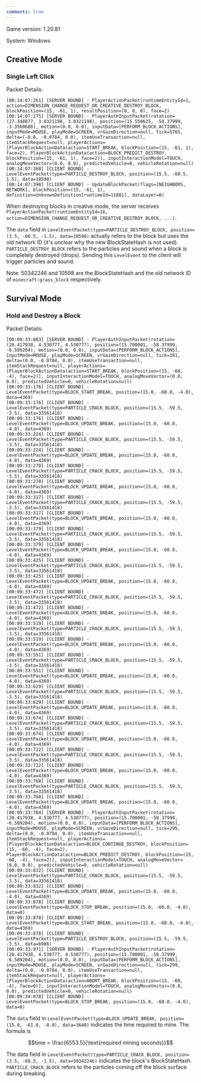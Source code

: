 ```yaml
---
comments: true
---
```


Game version: 1.20.81

System: Windows

## Creative Mode

### Single Left Click

Packet Details:

```text
[00:14:07:261] [SERVER BOUND] - PlayerActionPacket(runtimeEntityId=1, action=DIMENSION_CHANGE_REQUEST_OR_CREATIVE_DESTROY_BLOCK, blockPosition=(15, -61, 1), resultPosition=(0, 0, 0), face=2)
[00:14:07:275] [SERVER BOUND] - PlayerAuthInputPacket(rotation=(27.348877, 3.0321198, 3.0321198), position=(15.550625, -58.37999, -3.3560686), motion=(0.0, 0.0), inputData=[PERFORM_BLOCK_ACTIONS], inputMode=MOUSE, playMode=SCREEN, vrGazeDirection=null, tick=5765, delta=(-0.0, -0.0784, 0.0), itemUseTransaction=null, itemStackRequest=null, playerActions=[PlayerBlockActionData(action=START_BREAK, blockPosition=(15, -61, 1), face=2), PlayerBlockActionData(action=BLOCK_PREDICT_DESTROY, blockPosition=(15, -61, 1), face=2)], inputInteractionModel=TOUCH, analogMoveVector=(0.0, 0.0), predictedVehicle=0, vehicleRotation=null)
[00:14:07:368] [CLIENT BOUND] - LevelEventPacket(type=PARTICLE_DESTROY_BLOCK, position=(15.5, -60.5, 1.5), data=10598)
[00:14:07:398] [CLIENT BOUND] - UpdateBlockPacket(flags=[NEIGHBORS, NETWORK], blockPosition=(15, -61, 1), definition=UnknownDefinition[runtimeId=11881], dataLayer=0)
```

When destroying blocks in creative mode, the server
receives `PlayerActionPacket(runtimeEntityId=16, action=DIMENSION_CHANGE_REQUEST_OR_CREATIVE_DESTROY_BLOCK, ...)`.

The `data` field in `LevelEventPacket(type=PARTICLE_DESTROY_BLOCK, position=(3.5, -60.5, -1.5), data=10598)` actually
refers to the block but uses the old network ID (it's unclear why the new BlockStateHash is not used).
`PARTICLE_DESTROY_BLOCK` refers to the particles and sound when a block is completely destroyed (drops).
Sending this `LevelEvent` to the client will trigger particles and sound.

Note: 50342246 and 10598 are the BlockStateHash and the old network ID of `minecraft:grass_block` respectively.

## Survival Mode

### Hold and Destroy a Block

Packet Details:

```text
[00:09:33:083] [SERVER BOUND] - PlayerAuthInputPacket(rotation=(20.417938, 4.530777, 4.530777), position=(15.700001, -58.37999, -6.589204), motion=(0.0, 0.0), inputData=[PERFORM_BLOCK_ACTIONS], inputMode=MOUSE, playMode=SCREEN, vrGazeDirection=null, tick=281, delta=(0.0, -0.0784, 0.0), itemUseTransaction=null, itemStackRequest=null, playerActions=[PlayerBlockActionData(action=START_BREAK, blockPosition=(15, -60, -4), face=2)], inputInteractionModel=TOUCH, analogMoveVector=(0.0, 0.0), predictedVehicle=0, vehicleRotation=null)
[00:09:33:176] [CLIENT BOUND] - LevelEventPacket(type=BLOCK_START_BREAK, position=(15.0, -60.0, -4.0), data=4369)
[00:09:33:176] [CLIENT BOUND] - LevelEventPacket(type=PARTICLE_CRACK_BLOCK, position=(15.5, -59.5, -3.5), data=33561418)
[00:09:33:176] [CLIENT BOUND] - LevelEventPacket(type=BLOCK_UPDATE_BREAK, position=(15.0, -60.0, -4.0), data=4369)
[00:09:33:224] [CLIENT BOUND] - LevelEventPacket(type=PARTICLE_CRACK_BLOCK, position=(15.5, -59.5, -3.5), data=33561418)
[00:09:33:224] [CLIENT BOUND] - LevelEventPacket(type=BLOCK_UPDATE_BREAK, position=(15.0, -60.0, -4.0), data=4369)
[00:09:33:270] [CLIENT BOUND] - LevelEventPacket(type=PARTICLE_CRACK_BLOCK, position=(15.5, -59.5, -3.5), data=33561418)
[00:09:33:270] [CLIENT BOUND] - LevelEventPacket(type=BLOCK_UPDATE_BREAK, position=(15.0, -60.0, -4.0), data=4369)
[00:09:33:317] [CLIENT BOUND] - LevelEventPacket(type=PARTICLE_CRACK_BLOCK, position=(15.5, -59.5, -3.5), data=33561418)
[00:09:33:317] [CLIENT BOUND] - LevelEventPacket(type=BLOCK_UPDATE_BREAK, position=(15.0, -60.0, -4.0), data=4369)
[00:09:33:379] [CLIENT BOUND] - LevelEventPacket(type=PARTICLE_CRACK_BLOCK, position=(15.5, -59.5, -3.5), data=33561418)
[00:09:33:379] [CLIENT BOUND] - LevelEventPacket(type=BLOCK_UPDATE_BREAK, position=(15.0, -60.0, -4.0), data=4369)
[00:09:33:425] [CLIENT BOUND] - LevelEventPacket(type=PARTICLE_CRACK_BLOCK, position=(15.5, -59.5, -3.5), data=33561418)
[00:09:33:425] [CLIENT BOUND] - LevelEventPacket(type=BLOCK_UPDATE_BREAK, position=(15.0, -60.0, -4.0), data=4369)
[00:09:33:472] [CLIENT BOUND] - LevelEventPacket(type=PARTICLE_CRACK_BLOCK, position=(15.5, -59.5, -3.5), data=33561418)
[00:09:33:472] [CLIENT BOUND] - LevelEventPacket(type=BLOCK_UPDATE_BREAK, position=(15.0, -60.0, -4.0), data=4369)
[00:09:33:519] [CLIENT BOUND] - LevelEventPacket(type=PARTICLE_CRACK_BLOCK, position=(15.5, -59.5, -3.5), data=33561418)
[00:09:33:519] [CLIENT BOUND] - LevelEventPacket(type=BLOCK_UPDATE_BREAK, position=(15.0, -60.0, -4.0), data=4369)
[00:09:33:551] [CLIENT BOUND] - LevelEventPacket(type=PARTICLE_CRACK_BLOCK, position=(15.5, -59.5, -3.5), data=33561418)
[00:09:33:551] [CLIENT BOUND] - LevelEventPacket(type=BLOCK_UPDATE_BREAK, position=(15.0, -60.0, -4.0), data=4369)
[00:09:33:629] [CLIENT BOUND] - LevelEventPacket(type=PARTICLE_CRACK_BLOCK, position=(15.5, -59.5, -3.5), data=33561418)
[00:09:33:629] [CLIENT BOUND] - LevelEventPacket(type=BLOCK_UPDATE_BREAK, position=(15.0, -60.0, -4.0), data=4369)
[00:09:33:674] [CLIENT BOUND] - LevelEventPacket(type=PARTICLE_CRACK_BLOCK, position=(15.5, -59.5, -3.5), data=33561418)
[00:09:33:674] [CLIENT BOUND] - LevelEventPacket(type=BLOCK_UPDATE_BREAK, position=(15.0, -60.0, -4.0), data=4369)
[00:09:33:722] [CLIENT BOUND] - LevelEventPacket(type=PARTICLE_CRACK_BLOCK, position=(15.5, -59.5, -3.5), data=33561418)
[00:09:33:722] [CLIENT BOUND] - LevelEventPacket(type=BLOCK_UPDATE_BREAK, position=(15.0, -60.0, -4.0), data=4369)
[00:09:33:768] [CLIENT BOUND] - LevelEventPacket(type=PARTICLE_CRACK_BLOCK, position=(15.5, -59.5, -3.5), data=33561418)
[00:09:33:768] [CLIENT BOUND] - LevelEventPacket(type=BLOCK_UPDATE_BREAK, position=(15.0, -60.0, -4.0), data=4369)
[00:09:33:784] [SERVER BOUND] - PlayerAuthInputPacket(rotation=(20.417938, 4.530777, 4.530777), position=(15.700001, -58.37999, -6.589204), motion=(0.0, 0.0), inputData=[PERFORM_BLOCK_ACTIONS], inputMode=MOUSE, playMode=SCREEN, vrGazeDirection=null, tick=295, delta=(0.0, -0.0784, 0.0), itemUseTransaction=null, itemStackRequest=null, playerActions=[PlayerBlockActionData(action=BLOCK_CONTINUE_DESTROY, blockPosition=(15, -60, -4), face=2), PlayerBlockActionData(action=BLOCK_PREDICT_DESTROY, blockPosition=(15, -60, -4), face=2)], inputInteractionModel=TOUCH, analogMoveVector=(0.0, 0.0), predictedVehicle=0, vehicleRotation=null)
[00:09:33:832] [CLIENT BOUND] - LevelEventPacket(type=PARTICLE_CRACK_BLOCK, position=(15.5, -59.5, -3.5), data=33561418)
[00:09:33:832] [CLIENT BOUND] - LevelEventPacket(type=BLOCK_UPDATE_BREAK, position=(15.0, -60.0, -4.0), data=4369)
[00:09:33:878] [CLIENT BOUND] - LevelEventPacket(type=BLOCK_STOP_BREAK, position=(15.0, -60.0, -4.0), data=0)
[00:09:33:878] [CLIENT BOUND] - LevelEventPacket(type=BLOCK_START_BREAK, position=(15.0, -60.0, -4.0), data=4369)
[00:09:33:878] [CLIENT BOUND] - LevelEventPacket(type=PARTICLE_DESTROY_BLOCK, position=(15.5, -59.5, -3.5), data=6986)
[00:09:33:971] [SERVER BOUND] - PlayerAuthInputPacket(rotation=(20.417938, 4.530777, 4.530777), position=(15.700001, -58.37999, -6.589204), motion=(0.0, 0.0), inputData=[PERFORM_BLOCK_ACTIONS], inputMode=MOUSE, playMode=SCREEN, vrGazeDirection=null, tick=299, delta=(0.0, -0.0784, 0.0), itemUseTransaction=null, itemStackRequest=null, playerActions=[PlayerBlockActionData(action=ABORT_BREAK, blockPosition=(15, -60, -4), face=0)], inputInteractionModel=TOUCH, analogMoveVector=(0.0, 0.0), predictedVehicle=0, vehicleRotation=null)
[00:09:34:078] [CLIENT BOUND] - LevelEventPacket(type=BLOCK_STOP_BREAK, position=(15.0, -60.0, -4.0), data=0)

```

The `data` field in `LevelEventPacket(type=BLOCK_UPDATE_BREAK, position=(15.0, -61.0, -8.0), data=3640)` indicates the
time required to mine.
The formula is

```math
time = \frac{6553.5}{\text{required mining seconds}}
```

The data field in `LevelEventPacket(type=PARTICLE_CRACK_BLOCK, position=(3.5, -60.5, -1.5), data=50342246)` indicates
the block's BlockStateHash.
`PARTICLE_CRACK_BLOCK` refers to the particles coming off the block surface during breaking.